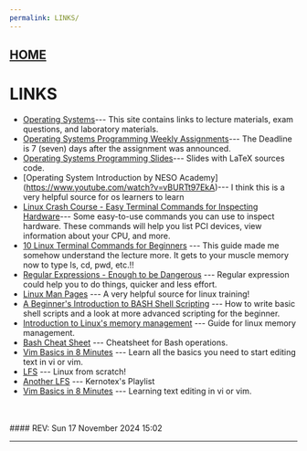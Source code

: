 ```yaml
---
permalink: LINKS/
---
```


## [HOME](../)

# LINKS

* [Operating Systems](https://os.vlsm.org/)---
  This site contains links to lecture materials, exam questions, and laboratory materials.
* [Operating Systems Programming Weekly Assignments](https://demos.vlsm.org/)---
  The Deadline is 7 (seven) days after the assignment was announced.
* [Operating Systems Programming Slides](https://docos.vlsm.org/)---
  Slides with LaTeX sources code.
* [Operating System Introduction by NESO Academy] (https://www.youtube.com/watch?v=vBURTt97EkA)--- I think this is a very helpful source for os learners to learn
* [Linux Crash Course - Easy Terminal Commands for Inspecting Hardware](https://youtu.be/oGyJr-iUwt8?si=59V2boc0XfmlFekg)---
Some easy-to-use commands you can use to inspect hardware.
These commands will help you list PCI devices, view information about your CPU, and more.
* [10 Linux Terminal Commands for Beginners](https://youtu.be/CpTfQ-q6MPU?si=LUBMoZo24tXMiqA-) --- This guide made me somehow understand the lecture more. It gets to your muscle memory now to type ls, cd, pwd, etc.!!
* [Regular Expressions - Enough to be Dangerous](https://youtu.be/bgBWp9EIlMM?si=QcAY-wy61YeqPRWM) ---
Regular expression could help you to do things, quicker and less effort.
* [Linux Man Pages](https://www.linuxtrainingacademy.com/linux-man-pages/) ---
A very helpful source for linux training!
* [A Beginner's Introduction to BASH Shell Scripting](https://youtu.be/_n5ZegzieSQ?si=jVBvZxevRCbkwphv) ---
How to write basic shell scripts and a look at more advanced scripting for the beginner.
* [Introduction to Linux's memory management](https://www.youtube.com/watch?v=7aONIVSXiJ8) ---
Guide for linux memory management.
* [Bash Cheat Sheet](https://github.com/RehanSaeed/Bash-Cheat-Sheet) ---
Cheatsheet for Bash operations.
* [Vim Basics in 8 Minutes](https://youtu.be/ggSyF1SVFr4?si=J8_XKPxVu63ntte_) ---
Learn all the basics you need to start editing text in vi or vim.
* [LFS](https://www.youtube.com/watch?v=QlzoegSuIzg) ---
Linux from scratch!
* [Another LFS](https://www.youtube.com/playlist?list=PLyc5xVO2uDsCQChvKRDhF-cvsguDfd-y2) ---
Kernotex's Playlist
* [Vim Basics in 8 Minutes](https://youtu.be/ggSyF1SVFr4?si=J8_XKPxVu63ntte_) ---
Learning text editing in vi or vim.
<br>
<br>
#### REV: Sun 17 November 2024 15:02
<hr>
